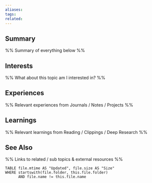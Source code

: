 ```yaml
---
aliases: 
tags: 
related: 
---
```

## Summary
%% Summary of everything below %%
## Interests
%% What about this topic am I interested in? %%
## Experiences
%% Relevant experiences from Journals / Notes / Projects %%
## Learnings
%% Relevant learnings from Reading / Clippings / Deep Research %%
## See Also
%% Links to related / sub topics & external resources %%
```dataview
TABLE file.mtime AS "Updated", file.size AS "Size" 
WHERE startswith(file.folder, this.file.folder) 
      AND file.name != this.file.name  
```
